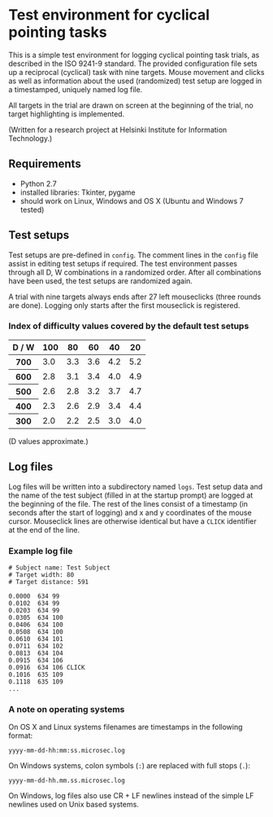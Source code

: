 # Test environment for cyclical pointing tasks

This is a simple test environment for logging cyclical pointing task trials, as described in the ISO 9241-9 standard. The provided configuration file sets up a reciprocal (cyclical) task with nine targets. Mouse movement and clicks as well as information about the used (randomized) test setup are logged in a timestamped, uniquely named log file.

All targets in the trial are drawn on screen at the beginning of the trial, no target highlighting is implemented.

(Written for a research project at Helsinki Institute for Information Technology.)

## Requirements
- Python 2.7
- installed libraries: Tkinter, pygame
- should work on Linux, Windows and OS X (Ubuntu and Windows 7 tested)

## Test setups

Test setups are pre-defined in `config`. The comment lines in the `config` file assist in editing test setups if required. The test environment passes through all D, W combinations in a randomized order. After all combinations have been used, the test setups are randomized again.

A trial with nine targets always ends after 27 left mouseclicks (three rounds are done). Logging only starts after the first mouseclick is registered.

### Index of difficulty values covered by the default test setups

<table>
    <thead>
        <tr>
            <th>D / W</th>
            <th>100</th>
            <th>80</th>
            <th>60</th>
            <th>40</th>
            <th>20</th>
        </tr>
    </thead>
    <tbody>
        <tr>
            <th>700</th>
            <td>3.0</td>
            <td>3.3</td>
            <td>3.6</td>
            <td>4.2</td>
            <td>5.2</td>
        </tr>
        <tr>
            <th>600</th>
            <td>2.8</td>
            <td>3.1</td>
            <td>3.4</td>
            <td>4.0</td>
            <td>4.9</td>
        </tr>
        <tr>
            <th>500</th>
            <td>2.6</td>
            <td>2.8</td>
            <td>3.2</td>
            <td>3.7</td>
            <td>4.7</td>
        </tr>
        <tr>
            <th>400</th>
            <td>2.3</td>
            <td>2.6</td>
            <td>2.9</td>
            <td>3.4</td>
            <td>4.4</td>
        </tr>
        <tr>
            <th>300</th>
            <td>2.0</td>
            <td>2.2</td>
            <td>2.5</td>
            <td>3.0</td>
            <td>4.0</td>
        </tr>
    </tbody>
</table>

(D values approximate.)

## Log files

Log files will be written into a subdirectory named `logs`. Test setup data and the name of the test subject (filled in at the startup prompt) are logged at the beginning of the file. The rest of the lines consist of a timestamp (in seconds after the start of logging) and x and y coordinates of the mouse cursor. Mouseclick lines are otherwise identical but have a `CLICK` identifier at the end of the line.

### Example log file

    # Subject name: Test Subject
    # Target width: 80
    # Target distance: 591

    0.0000	634	99
    0.0102	634	99
    0.0203	634	99
    0.0305	634	100
    0.0406	634	100
    0.0508	634	100
    0.0610	634	101
    0.0711	634	102
    0.0813	634	104
    0.0915	634	106
    0.0916	634	106	CLICK
    0.1016	635	109
    0.1118	635	109
    ...

### A note on operating systems

On OS X and Linux systems filenames are timestamps in the following format:

`yyyy-mm-dd-hh:mm:ss.microsec.log`

On Windows systems, colon symbols (`:`) are replaced with full stops (`.`):

`yyyy-mm-dd-hh.mm.ss.microsec.log`

On Windows, log files also use CR + LF newlines instead of the simple LF newlines used on Unix based systems.
